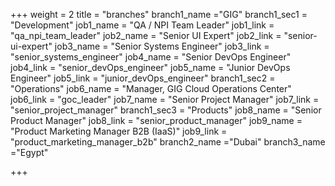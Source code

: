 +++
weight = 2
title = "branches"
branch1_name ="GIG"
branch1_sec1 = "Development"
job1_name = "QA / NPI Team Leader"
job1_link = "qa_npi_team_leader"
job2_name = "Senior UI Expert"
job2_link = "senior-ui-expert"
job3_name = "Senior Systems Engineer"
job3_link = "senior_systems_engineer"
job4_name = "Senior DevOps Engineer"
job4_link = "senior_devOps_engineer"
job5_name = "Junior DevOps Engineer"
job5_link = "junior_devOps_engineer"
branch1_sec2 = "Operations"
job6_name = "Manager, GIG Cloud Operations Center"
job6_link = "goc_leader"
job7_name = "Senior Project Manager"
job7_link = "senior_project_manager"
branch1_sec3 = "Products"
job8_name = "Senior Product Manager"
job8_link = "senior_product_manager"
job9_name = "Product Marketing Manager B2B (IaaS)"
job9_link = "product_marketing_manager_b2b"
branch2_name ="Dubai"
branch3_name ="Egypt"

+++
